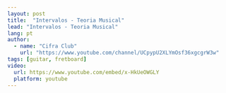 ```yaml
---
layout: post
title:  "Intervalos - Teoria Musical"
lead: "Intervalos - Teoria Musical"
lang: pt
author:
  - name: "Cifra Club"
    url: "https://www.youtube.com/channel/UCpypU2XLYmOsf36xgcgrW3w"
tags: [guitar, fretboard]
video:
  url: https://www.youtube.com/embed/x-HkUeOWGLY
  platform: youtube
---
```

